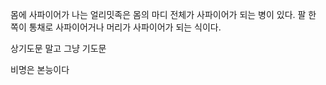몸에 사파이어가 나는 얼리밋족은 몸의 마디 전체가 사파이어가 되는 병이 있다.
팔 한 쪽이 통채로 사파이어거나 머리가 사파이어가 되는 식이다.

상기도문 말고 그냥 기도문

비명은 본능이다